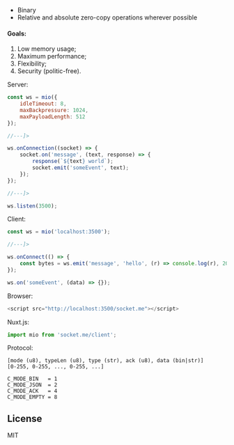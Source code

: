* Binary
* Relative and absolute zero-copy operations wherever possible


#### Goals:
1. Low memory usage;
2. Maximum performance;
3. Flexibility;
4. Security (politic-free).


Server:
```javascript
const ws = mio({
    idleTimeout: 8,
    maxBackpressure: 1024,
    maxPayloadLength: 512
});

//---]>

ws.onConnection((socket) => {
    socket.on('message', (text, response) => {
        response(`${text} world`);
        socket.emit('someEvent', text);
    });
});

//---]>

ws.listen(3500);
```

Client:
```javascript
const ws = mio('localhost:3500');

//---]>

ws.onConnect(() => {
    const bytes = ws.emit('message', 'hello', (r) => console.log(r), 2000/*[timeout]*/);
});

ws.on('someEvent', (data) => {});
```


Browser:
```javascript
<script src="http://localhost:3500/socket.me"></script>
```


Nuxt.js:
```javascript
import mio from 'socket.me/client';
```


Protocol:
```
[mode (u8), typeLen (u8), type (str), ack (u8), data (bin|str)]
[0-255, 0-255, ..., 0-255, ...]

C_MODE_BIN   = 1
C_MODE_JSON  = 2
C_MODE_ACK   = 4
C_MODE_EMPTY = 8
```


## License

MIT

